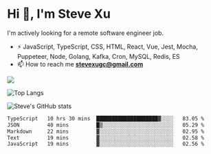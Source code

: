 # Hi 👋, I'm Steve Xu

I'm actively looking for a remote software engineer job.

- ⚡ JavaScript, TypeScript, CSS, HTML, React, Vue, Jest, Mocha,
Puppeteer, Node, Golang, Kafka, Cron, MySQL, Redis, ES
- 📫 How to reach me **stevexugc@gmail.com**

![](https://komarev.com/ghpvc/?username=nusr&color=green)

![Top Langs](https://github-readme-stats.vercel.app/api/top-langs/?username=nusr&langs_count=8&layout=compact)

![Steve's GitHub stats](https://github-readme-stats.vercel.app/api?username=nusr&show_icons=true)

<!--START_SECTION:waka-->

```txt
TypeScript   10 hrs 30 mins  ████████████████████▓░░░░   83.05 %
JSON         40 mins         █▒░░░░░░░░░░░░░░░░░░░░░░░   05.29 %
Markdown     22 mins         ▓░░░░░░░░░░░░░░░░░░░░░░░░   02.95 %
Text         19 mins         ▓░░░░░░░░░░░░░░░░░░░░░░░░   02.58 %
JavaScript   19 mins         ▓░░░░░░░░░░░░░░░░░░░░░░░░   02.56 %
```

<!--END_SECTION:waka-->
